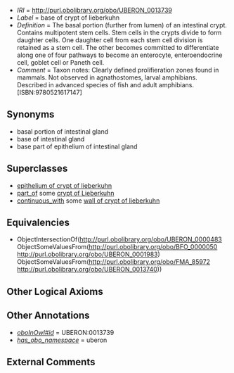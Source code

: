  * *IRI* = http://purl.obolibrary.org/obo/UBERON_0013739
 * *Label* = base of crypt of lieberkuhn
 * *Definition* = The basal portion (further from lumen) of an intestinal crypt. Contains multipotent stem cells. Stem cells in the crypts divide to form daughter cells. One daughter cell from each stem cell division is retained as a stem cell. The other becomes committed to differentiate along one of four pathways to become an enterocyte, enteroendocrine cell, goblet cell or Paneth cell.
 * *Comment* = Taxon notes: Clearly defined prolifieration zones found in mammals. Not observed in agnathostomes, larval amphibians. Described in advanced species of fish and adult amphibians. [ISBN:9780521617147]

## Synonyms

 * basal portion of intestinal gland
 * base of intestinal gland
 * base part of epithelium of intestinal gland

## Superclasses

 * [epithelium of crypt of lieberkuhn](../../UBERON/84/UBERON_0011184.md)
 * [part_of](../../BFO/50/BFO_0000050.md) some [crypt of Lieberkuhn](../../UBERON/83/UBERON_0001983.md)
 * [continuous_with](../../FMA/72/FMA_85972.md) some [wall of crypt of lieberkuhn](../../UBERON/40/UBERON_0013740.md)

## Equivalencies

 * ObjectIntersectionOf(<http://purl.obolibrary.org/obo/UBERON_0000483> ObjectSomeValuesFrom(<http://purl.obolibrary.org/obo/BFO_0000050> <http://purl.obolibrary.org/obo/UBERON_0001983>) ObjectSomeValuesFrom(<http://purl.obolibrary.org/obo/FMA_85972> <http://purl.obolibrary.org/obo/UBERON_0013740>))

## Other Logical Axioms


## Other Annotations

 * *[oboInOwl#id](../../id/oboInOwl#id.md)* = UBERON:0013739
 * *[has_obo_namespace](../../ce/oboInOwl#hasOBONamespace.md)* = uberon

## External Comments

